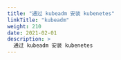 ```yaml
---
title: "通过 kubeadm 安装 kubenetes"
linkTitle: "kubeadm"
weight: 210
date: 2021-02-01
description: >
  通过 kubeadm 安装 kubenetes
---
```




